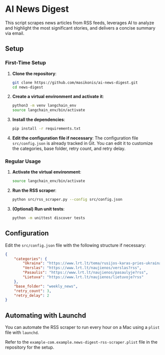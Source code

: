 # AI News Digest

This script scrapes news articles from RSS feeds, leverages AI to analyze and highlight the most significant stories, and delivers a concise summary via email.

## Setup

### First-Time Setup

1. **Clone the repository**:
    ```sh
    git clone https://github.com/masikonis/ai-news-digest.git
    cd news-digest
    ```

2. **Create a virtual environment and activate it**:
    ```sh
    python3 -m venv langchain_env
    source langchain_env/bin/activate
    ```

3. **Install the dependencies**:
    ```sh
    pip install -r requirements.txt
    ```

4. **Edit the configuration file if necessary**:
    The configuration file `src/config.json` is already tracked in Git. You can edit it to customize the categories, base folder, retry count, and retry delay.

### Regular Usage

1. **Activate the virtual environment**:
    ```sh
    source langchain_env/bin/activate
    ```

2. **Run the RSS scraper**:
    ```sh
    python src/rss_scraper.py --config src/config.json
    ```

3. **(Optional) Run unit tests**:
    ```sh
    python -m unittest discover tests
    ```

## Configuration

Edit the `src/config.json` file with the following structure if necessary:
```json
{
    "categories": {
        "Ukraina": "https://www.lrt.lt/tema/rusijos-karas-pries-ukraina?rss",
        "Verslas": "https://www.lrt.lt/naujienos/verslas?rss",
        "Pasaulis": "https://www.lrt.lt/naujienos/pasaulyje?rss",
        "Lietuva": "https://www.lrt.lt/naujienos/lietuvoje?rss"
    },
    "base_folder": "weekly_news",
    "retry_count": 3,
    "retry_delay": 2
}
```

## Automating with Launchd

You can automate the RSS scraper to run every hour on a Mac using a `plist` file with `launchd`.

Refer to the `example-com.example.news-digest-rss-scraper.plist` file in the repository for the setup.

